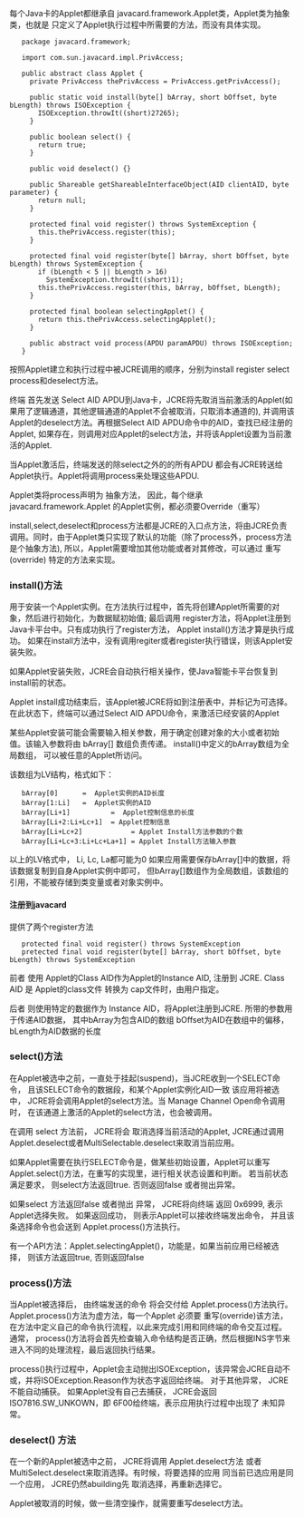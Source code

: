 <!--
author: lizhiwei
head: 
date: 2020-1-14
title: Java智能卡applet开发
tags: sim,java
images: 
category: sim
status: publish
summary: Java智能卡applet开发
-->



每个Java卡的Applet都继承自 javacard.framework.Applet类，Applet类为抽象类，也就是
只定义了Applet执行过程中所需要的方法，而没有具体实现。


       package javacard.framework;
       
       import com.sun.javacard.impl.PrivAccess;
       
       public abstract class Applet {
         private PrivAccess thePrivAccess = PrivAccess.getPrivAccess();
         
         public static void install(byte[] bArray, short bOffset, byte bLength) throws ISOException {
           ISOException.throwIt((short)27265);
         }
         
         public boolean select() {
           return true;
         }
         
         public void deselect() {}
         
         public Shareable getShareableInterfaceObject(AID clientAID, byte parameter) {
           return null;
         }
         
         protected final void register() throws SystemException {
           this.thePrivAccess.register(this);
         }
         
         protected final void register(byte[] bArray, short bOffset, byte bLength) throws SystemException {
           if (bLength < 5 || bLength > 16)
             SystemException.throwIt((short)1); 
           this.thePrivAccess.register(this, bArray, bOffset, bLength);
         }
         
         protected final boolean selectingApplet() {
           return this.thePrivAccess.selectingApplet();
         }
         
         public abstract void process(APDU paramAPDU) throws ISOException;
       }



按照Applet建立和执行过程中被JCRE调用的顺序，分别为install register select process和deselect方法。

终端 首先发送 Select AID  APDU到Java卡，JCRE将先取消当前激活的Applet(如果用了逻辑通道，其他逻辑通道的Applet不会被取消，只取消本通道的), 并调用该Applet的deselect方法。再根据Select AID APDU命令中的AID，查找已经注册的Applet, 如果存在，则调用对应Applet的select方法，并将该Applet设置为当前激活的Applet.

当Applet激活后，终端发送的除select之外的的所有APDU 都会有JCRE转送给Applet执行。Applet将调用process来处理这些APDU.

Applet类将process声明为 抽象方法， 因此，每个继承 javacard.framework.Applet 的Applet实例，都必须要Override（重写）

install,select,deselect和process方法都是JCRE的入口点方法，将由JCRE负责调用。同时，由于Applet类只实现了默认的功能（除了process外，process方法是个抽象方法), 所以，Applet需要增加其他功能或者对其修改，可以通过 重写(override) 特定的方法来实现。


### install()方法

用于安装一个Applet实例。在方法执行过程中，首先将创建Applet所需要的对象，然后进行初始化，为数据赋初始值;
最后调用 register方法，将Applet注册到Java卡平台中。只有成功执行了register方法， Applet install()方法才算是执行成功。
如果在install方法中，没有调用regiter或者register执行错误，则该Applet安装失败。

如果Applet安装失败，JCRE会自动执行相关操作，使Java智能卡平台恢复到install前的状态。

Applet install成功结束后，该Applet被JCRE将如到注册表中，并标记为可选择。
在此状态下，终端可以通过Select AID APDU命令，来激活已经安装的Applet


某些Applet安装可能会需要输入相关参数，用于确定创建对象的大小或者初始值。该输入参数将由 bArray[] 数组负责传递。
install()中定义的bArray数组为全局数组， 可以被任意的Applet所访问。

该数组为LV结构，格式如下：

       bArray[0]      =  Applet实例的AID长度
       bArray[1:Li]   =  Applet实例的AID
       bArray[Li+1]          =  Applet控制信息的长度
       bArray[Li+2:Li+Lc+1]  = Applet控制信息
       bArray[Li+Lc+2]            = Applet Install方法参数的个数
       bArray[Li+Lc+3:Li+Lc+La+1] = Applet Install方法输入参数

以上的LV格式中， Li, Lc, La都可能为0
如果应用需要保存bArray[]中的数据，将该数据复制到自身Applet实例中即可， 但bArray[]数组作为全局数组，该数组的引用，不能被存储到类变量或者对象实例中。


#### 注册到javacard

  提供了两个register方法

       protected final void register() throws SystemException
       pretected final void register(byte[] bArray, short bOffset, byte bLength) throws SystemException

前者 使用 Applet的Class AID作为Applet的Instance AID, 注册到 JCRE.
   Class AID 是 Applet的class文件 转换为  cap文件时，由用户指定。


后者 则使用特定的数据作为 Instance AID，将Applet注册到JCRE. 所带的参数用于传递AID数据， 其中bArray为包含AID的数组
bOffset为AID在数组中的偏移， bLength为AID数据的长度



### select()方法

在Applet被选中之前，一直处于挂起(suspend)，当JCRE收到一个SELECT命令， 且该SELECT命令的数据段，和某个Applet实例化AID一致
该应用将被选中， JCRE将会调用Applet的select方法。当 Manage Channel Open命令调用时， 在该通道上激活的Applet的select方法，也会被调用。


在调用 select 方法前， JCRE将会 取消选择当前活动的Applet, JCRE通过调用Applet.deselect或者MultiSelectable.deselect来取消当前应用。

如果Applet需要在执行SELECT命令是，做某些初始设置，Applet可以重写 Applet.select()方法，在重写的实现里，进行相关状态设置和判断。
若当前状态满足要求， 则select方法返回true. 否则返回false 或者抛出异常。


如果select 方法返回false 或者抛出 异常， JCRE将向终端 返回 0x6999, 表示Applet选择失败。
     如果返回成功， 则表示Applet可以接收终端发出命令， 并且该条选择命令也会送到 Applet.process()方法执行。

有一个API方法：Applet.selectingApplet()，功能是，如果当前应用已经被选择，  则该方法返回true, 否则返回false


### process()方法

当Applet被选择后， 由终端发送的命令 将会交付给 Applet.process()方法执行。Applet.process()方法为虚方法，每一个Applet
必须要 重写(override)该方法，在方法中定义自己的命令执行流程，以此来完成引用和同终端的命令交互过程。
通常， process()方法将会首先检查输入命令结构是否正确，然后根据INS字节来进入不同的处理流程，最后返回执行结果。

process()执行过程中，Applet会主动抛出ISOException，该异常会JCRE自动不或，并将ISOException.Reason作为状态字返回给终端。
对于其他异常， JCRE不能自动捕获。
  如果Applet没有自己去捕获， JCRE会返回ISO7816.SW_UNKOWN，即 6F00给终端，表示应用执行过程中出现了 未知异常。



### deselect() 方法

   在一个新的Applet被选中之前， JCRE将调用 Applet.deselect方法 或者 MultiSelect.deselect来取消选择。有时候，将要选择的应用
   同当前已选应用是同一个应用， JCRE仍然abuilding先 取消选择，再重新选择它。

   Applet被取消的时候，做一些清空操作，就需要重写deselect方法。






